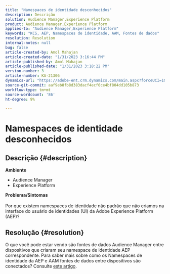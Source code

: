 ```yaml
---
title: "Namespaces de identidade desconhecidos"
description: Descrição
solution: Audience Manager,Experience Platform
product: Audience Manager,Experience Platform
applies-to: "Audience Manager,Experience Platform"
keywords: "KCS, AEP, Namespaces de identidade, AAM, Fontes de dados"
resolution: Resolution
internal-notes: null
bug: false
article-created-by: Amol Mahajan
article-created-date: "1/31/2023 3:16:44 PM"
article-published-by: Amol Mahajan
article-published-date: "1/31/2023 3:18:22 PM"
version-number: 3
article-number: KA-21306
dynamics-url: "https://adobe-ent.crm.dynamics.com/main.aspx?forceUCI=1&pagetype=entityrecord&etn=knowledgearticle&id=9eafa944-7aa1-ed11-aad1-6045bd0067ea"
source-git-commit: aaf9eb8fb8d383dacf4ecf0ce4bf804dd105b873
workflow-type: tm+mt
source-wordcount: '86'
ht-degree: 9%

---
```


# Namespaces de identidade desconhecidos

## Descrição {#description}

<b>Ambiente</b>
- Audience Manager
- Experience Platform




<b>Problema/Sintomas</b>
<br><br>Por que existem namespaces de identidade não padrão que não criamos na interface do usuário de identidades (UI) da Adobe Experience Platform (AEP)?<br>

## Resolução {#resolution}


O que você pode estar vendo são fontes de dados Audience Manager entre dispositivos que criaram seu namespace de identidade AEP correspondente. Para saber mais sobre como os Namespaces de identidade da AEP e AAM fontes de dados entre dispositivos são conectados? Consulte [este artigo](https://experienceleague.adobe.com/docs/experience-cloud-kcs/kbarticles/KA-21305.html).
